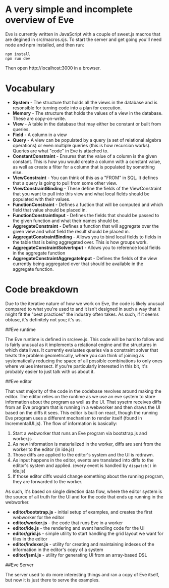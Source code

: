 # A very simple and incomplete overview of Eve

Eve is currently written in JavaScript with a couple of sweet.js macros that are degined in src/macros.sjs. To start the server and get going you'll need node and npm installed, and then run:

```shell
npm install
npm run dev
```

Then open http://localhost:3000 in a browser.

# Vocabulary

* **System** - The structure that holds all the views in the database and is resonsible for turning code into a plan for execution.
* **Memory** - The structure that holds the values of a view in the database. These are copy-on-write.
* **View** - A table in the database that may either be constant or built from queries.
* **Field** - A column in a view
* **Query** - A view can be populated by a query (a set of relational algebra operations) or even multiple queries (this is how recursion works). Queries are what "code" in Eve is attached to.
* **ConstantConstraint** - Ensures that the value of a column is the given constant. This is how you would create a column with a constant value, as well as create a filter for a column that is populated by something else.
* **ViewConstraint** - You can think of this as a "FROM" in SQL. It defines that a query is going to pull from some other view.
* **ViewConstraintBinding** - These define the fields of the ViewConstraint that you want to pull into this view and what local fields should be populated with their values.
* **FunctionConstraint** - Defines a fuction that will be computed and which field that value should be placed in.
* **FunctionConstraintInput** - Defines the fields that should be passed to the given function and what their names should be.
* **AggregateConstraint** - Defines a function that will aggregate over the given view and what field the result should be placed in.
* **AggregatConstraintBinding** - Allows you to bind local fields to fields in the table that is being aggregated over. This is how groups work.
* **AggregateConstraintSolverInput** - Allows you to reference local fields in the aggregate function
* **AggregateConstraintAggregateInput** - Defines the fields of the view currently being aggregated over that should be available in the aggregate function.

# Code breakdown

Due to the iterative nature of how we work on Eve, the code is likely unusual compared to what you're used to and it isn't designed in such a way that it might fit the "best practices" the industry often takes. As such, if it seems obtuse, it's definitely not you; it's us.

##Eve runtime

The Eve runtime is defined in src/eve.js. This code will be hard to follow and is fairly unusual as it implements a relational engine and the structures in which data lives. It currently evaluates queries via a constraint solver that treats the problem geometrically, where you can think of joining as systematically reducing the space of all possible combinations to only ones where values intersect. If you're particularly interested in this bit, it's probably easier to just talk with us about it.

##Eve editor

That vast majority of the code in the codebase revolves around making the editor. The editor relies on the runtime as we use an eve system to store information about the program as well as the UI. That sysetm receives diffs from an Eve program that is running in a webworker and then draws the UI based on the diffs it sees. This editor is built on react, though the running Eve program uses a different mechanism to render itself (found in IncrementalUI.js). The flow of information is basically:

1) Start a webworker that runs an Eve program via bootstrap.js and worker.js
2) As new information is materialized in the worker, diffs are sent from the worker to the editor (in ide.js)
3) Those diffs are applied to the editor's system and the UI is redrawn.
4) As input happens in the editor, events are translated into diffs to the editor's system and applied. (every event is handled by `dispatch()` in ide.js)
5) If those editor diffs would change something about the running program, they are forwarded to the worker.

As such, it's based on single direction data flow, where the editor system is the source of all truth for the UI and for the code that ends up running in the webworker.

* **editor/bootstrap.js** - initial setup of examples, and creates the first webworker for the editor
* **editor/worker.js** - the code that runs Eve in a worker
* **editor/ide.js** - the rendering and event handling code for the UI
* **editor/grid.js** - simple utility to start handling the grid layout we want for tiles in the editor
* **editor/indexer.js** - utility for creating and maintaining indexes of the information in the editor's copy of a system
* **editor/jsml.js** - utility for generating UI from an array-based DSL

##Eve Server

The server used to do more interesting things and ran a copy of Eve itself, but now it is just there to serve the examples.

